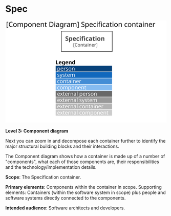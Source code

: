 # Spec

![diagram](container.svg)

**Level 3: Component diagram**

Next you can zoom in and decompose each container further to identify the major structural building blocks and their interactions.

The Component diagram shows how a container is made up of a number of "components", what each of those components are, their responsibilities and the technology/implementation details.

**Scope**: The Specification container.

**Primary elements**: Components within the container in scope.
Supporting elements: Containers (within the software system in scope) plus people and software systems directly connected to the components.

**Intended audience**: Software architects and developers.